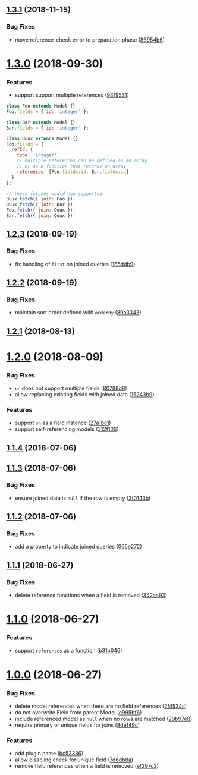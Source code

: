 ## [1.3.1](https://github.com/knorm/relations/compare/v1.3.0...v1.3.1) (2018-11-15)


### Bug Fixes

* move reference-check error to preparation phase ([86954b6](https://github.com/knorm/relations/commit/86954b6))

<a name="1.3.0"></a>
# [1.3.0](https://github.com/knorm/relations/compare/v1.2.3...v1.3.0) (2018-09-30)


### Features

* support support multiple references ([9319531](https://github.com/knorm/relations/commit/9319531))

```js
class Foo extends Model {}
Foo.fields = { id: 'integer' };

class Bar extends Model {}
Bar.fields = { id: 'integer' };

class Quux extends Model {}
Foo.fields = {
  refId: {
    type: 'integer',
    // multiple references can be defined as an array
    // or as a function that returns an array
    references: [Foo.fields.id, Bar.fields.id]
  }
};

// these fetches would now supported:
Quux.fetch({ join: Foo });
Quux.fetch({ join: Bar });
Foo.fetch({ join: Quux });
Bar.fetch({ join: Quux });
```


<a name="1.2.3"></a>
## [1.2.3](https://github.com/knorm/relations/compare/v1.2.2...v1.2.3) (2018-09-19)


### Bug Fixes

* fix handling of `first` on joined queries ([165ddb9](https://github.com/knorm/relations/commit/165ddb9))



<a name="1.2.2"></a>
## [1.2.2](https://github.com/knorm/relations/compare/v1.2.1...v1.2.2) (2018-09-19)


### Bug Fixes

* maintain sort order defined with `orderBy` ([89a3343](https://github.com/knorm/relations/commit/89a3343))



<a name="1.2.1"></a>
## [1.2.1](https://github.com/knorm/relations/compare/v1.2.0...v1.2.1) (2018-08-13)



<a name="1.2.0"></a>
# [1.2.0](https://github.com/knorm/relations/compare/v1.1.4...v1.2.0) (2018-08-09)


### Bug Fixes

* `on` does not support multiple fields ([80788d8](https://github.com/knorm/relations/commit/80788d8))
* allow replacing existing fields with joined data ([15243b9](https://github.com/knorm/relations/commit/15243b9))


### Features

* support `on` as a field instance ([27a1bc1](https://github.com/knorm/relations/commit/27a1bc1))
* support self-referencing models ([312f106](https://github.com/knorm/relations/commit/312f106))



<a name="1.1.4"></a>
## [1.1.4](https://github.com/knorm/relations/compare/v1.1.3...v1.1.4) (2018-07-06)



<a name="1.1.3"></a>
## [1.1.3](https://github.com/knorm/relations/compare/v1.1.2...v1.1.3) (2018-07-06)


### Bug Fixes

* ensure joined data is `null` if the row is empty ([3f0143b](https://github.com/knorm/relations/commit/3f0143b))



<a name="1.1.2"></a>
## [1.1.2](https://github.com/knorm/relations/compare/v1.1.1...v1.1.2) (2018-07-06)


### Bug Fixes

* add a property to indicate joined queries ([065e272](https://github.com/knorm/relations/commit/065e272))



<a name="1.1.1"></a>
## [1.1.1](https://github.com/knorm/relations/compare/v1.1.0...v1.1.1) (2018-06-27)


### Bug Fixes

* delete reference functions when a field is removed ([342aa93](https://github.com/knorm/relations/commit/342aa93))



<a name="1.1.0"></a>
# [1.1.0](https://github.com/knorm/relations/compare/v1.0.0...v1.1.0) (2018-06-27)


### Features

* support `references` as a function ([b31b046](https://github.com/knorm/relations/commit/b31b046))



<a name="1.0.0"></a>
# [1.0.0](https://github.com/knorm/relations/compare/29b97e8...v1.0.0) (2018-06-27)


### Bug Fixes

* delete model references when there are no field references ([2f4524c](https://github.com/knorm/relations/commit/2f4524c))
* do not overwrite Field from parent Model ([e995bf6](https://github.com/knorm/relations/commit/e995bf6))
* include referenced model as `null` when no rows are matched ([29b97e8](https://github.com/knorm/relations/commit/29b97e8))
* require primary or unique fields for joins ([8de149c](https://github.com/knorm/relations/commit/8de149c))


### Features

* add plugin name ([bc53386](https://github.com/knorm/relations/commit/bc53386))
* allow disabling check for unique field ([7d6db8a](https://github.com/knorm/relations/commit/7d6db8a))
* remove field references when a field is removed ([ef297c2](https://github.com/knorm/relations/commit/ef297c2))
